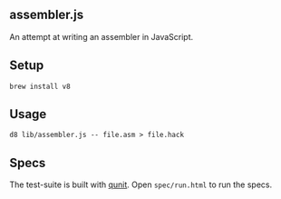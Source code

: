 ## assembler.js

An attempt at writing an assembler in JavaScript.

## Setup

```
brew install v8
```

## Usage

```
d8 lib/assembler.js -- file.asm > file.hack
```

## Specs

The test-suite is built with [qunit](http://qunitjs.com). Open ```spec/run.html``` to run the specs.
